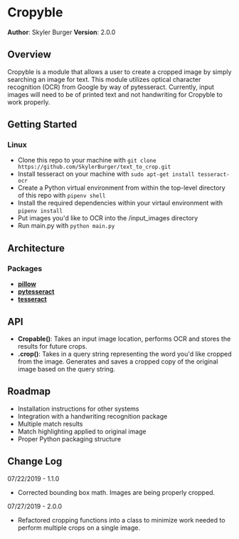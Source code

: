# Cropyble

**Author**: Skyler Burger
**Version**: 2.0.0

## Overview
Cropyble is a module that allows a user to create a cropped image by simply searching an image for text. This module utilizes optical character recognition (OCR) from Google by way of pytesseract. Currently, input images will need to be of printed text and not handwriting for Cropyble to work properly.

## Getting Started
### Linux
- Clone this repo to your machine with `git clone https://github.com/SkylerBurger/text_to_crop.git`
- Install tesseract on your machine with `sudo apt-get install tesseract-ocr`
- Create a Python virtual environment from within the top-level directory of this repo with `pipenv shell`
- Install the required dependencies within your virtaul environment with `pipenv install`
- Put images you'd like to OCR into the /input_images directory
- Run main.py with `python main.py`

## Architecture
### Packages
- [**pillow**](https://python-pillow.org/)
- [**pytesseract**](https://github.com/madmaze/pytesseract)
- [**tesseract**](https://github.com/tesseract-ocr/tesseract)


## API
- **Cropable()**: Takes an input image location, performs OCR and stores the results for future crops.
- **.crop()**: Takes in a query string representing the word you'd like cropped from the image. Generates and saves a cropped copy of the original image based on the query string.


## Roadmap
- Installation instructions for other systems
- Integration with a handwriting recognition package
- Multiple match results
- Match highlighting applied to original image
- Proper Python packaging structure 

## Change Log
07/22/2019 - 1.1.0
- Corrected bounding box math. Images are being properly cropped.

07/27/2019 - 2.0.0
- Refactored cropping functions into a class to minimize work needed to perform multiple crops on a single image.

